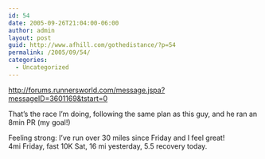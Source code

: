 ```yaml
---
id: 54
date: 2005-09-26T21:04:00-06:00
author: admin
layout: post
guid: http://www.afhill.com/gothedistance/?p=54
permalink: /2005/09/54/
categories:
  - Uncategorized
---
```

http://forums.runnersworld.com/message.jspa?messageID=3601169&tstart=0

That&#8217;s the race I&#8217;m doing, following the same plan as this guy, and he ran an 8min PR (my goal!)

Feeling strong: I&#8217;ve run over 30 miles since Friday and I feel great!  
4mi Friday, fast 10K Sat, 16 mi yesterday, 5.5 recovery today.